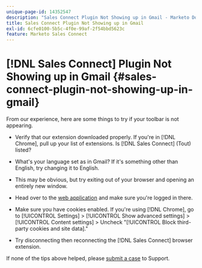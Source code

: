 ```yaml
---
unique-page-id: 14352547
description: "Sales Connect Plugin Not Showing up in Gmail - Marketo Docs - Product Documentation"
title: Sales Connect Plugin Not Showing up in Gmail
exl-id: 6cfe0100-5b5c-4f0e-99af-2f54bbd5623c
feature: Marketo Sales Connect
---
```

# [!DNL Sales Connect] Plugin Not Showing up in Gmail {#sales-connect-plugin-not-showing-up-in-gmail}

From our experience, here are some things to try if your toolbar is not appearing.

- Verify that our extension downloaded properly. If you're in [!DNL Chrome], pull up your list of extensions. Is [!DNL Sales Connect] (Tout) listed?

- What's your language set as in Gmail? If it's something other than English, try changing it to English.

- This may be obvious, but try exiting out of your browser and opening an entirely new window.

- Head over to the [web application](https://toutapp.com/login) and make sure you're logged in there.

- Make sure you have cookies enabled. If you're using [!DNL Chrome], go to [!UICONTROL Settings] > [!UICONTROL Show advanced settings] > [!UICONTROL Content settings] > Uncheck "[!UICONTROL Block third-party cookies and site data]."

- Try disconnecting then reconnecting the [!DNL Sales Connect] browser extension.

If none of the tips above helped, please [submit a case](https://nation.marketo.com/community/support_solutions) to Support.
